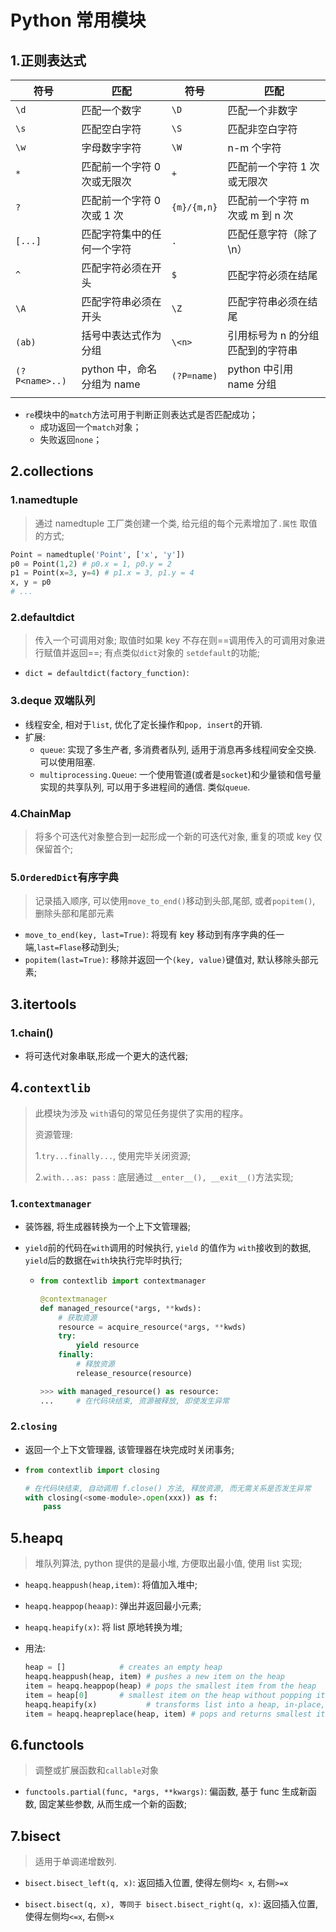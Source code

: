 # Python 常用模块

## 1.正则表达式

| 符号           | 匹配                        | 符号        | 匹配                              |
| -------------- | --------------------------- | ----------- | --------------------------------- |
| `\d`           | 匹配一个数字                | `\D`        | 匹配一个非数字                    |
| `\s`           | 匹配空白字符                | `\S`        | 匹配非空白字符                    |
| `\w`           | 字母数字字符                | `\W`        | n-m 个字符                        |
| `*`            | 匹配前一个字符 0 次或无限次 | `+`         | 匹配前一个字符 1 次或无限次       |
| `?`            | 匹配前一个字符 0 次或 1 次  | `{m}/{m,n}` | 匹配前一个字符 m 次或 m 到 n 次   |
| `[...]`        | 匹配字符集中的任何一个字符  | `.`         | 匹配任意字符（除了\n）            |
| `^`            | 匹配字符必须在开头          | `$`         | 匹配字符必须在结尾                |
| `\A`           | 匹配字符串必须在开头        | `\Z`        | 匹配字符串必须在结尾              |
| `(ab)`         | 括号中表达式作为分组        | `\<n>`      | 引用标号为 n 的分组匹配到的字符串 |
| `(?P<name>..)` | python 中，命名分组为 name  | `(?P=name)` | python 中引用 name 分组           |
|                |                             |             |                                   |

- `re`模块中的`match`方法可用于判断正则表达式是否匹配成功；
  - 成功返回一个`match`对象；
  - 失败返回`none`；

## 2.collections

### 1.namedtuple

> 通过 namedtuple 工厂类创建一个类, 给元组的每个元素增加了`.属性` 取值的方式;

```python
Point = namedtuple('Point', ['x', 'y'])
p0 = Point(1,2) # p0.x = 1, p0.y = 2
p1 = Point(x=3, y=4) # p1.x = 3, p1.y = 4
x, y = p0
# ...
```

### 2.defaultdict

> 传入一个可调用对象; 取值时如果 key 不存在则==调用传入的可调用对象进行赋值并返回==; 有点类似`dict`对象的 `setdefault`的功能;

- `dict = defaultdict(factory_function)`:

### 3.deque 双端队列

- 线程安全, 相对于`list`, 优化了定长操作和`pop, insert`的开销.
- 扩展:
    - `queue`: 实现了多生产者, 多消费者队列, 适用于消息再多线程间安全交换. 可以使用阻塞.
    - `multiprocessing.Queue`: 一个使用管道(或者是`socket`)和少量锁和信号量实现的共享队列, 可以用于多进程间的通信. 类似`queue`.

### 4.ChainMap

> 将多个可迭代对象整合到一起形成一个新的可迭代对象, 重复的项或 key 仅保留首个;

### 5.`OrderedDict`有序字典

> 记录插入顺序, 可以使用`move_to_end()`移动到头部,尾部, 或者`popitem()`, 删除头部和尾部元素

- `move_to_end(key, last=True)`: 将现有 key 移动到有序字典的任一端,`last=Flase`移动到头;
- `popitem(last=True)`: 移除并返回一个`(key, value)`键值对, 默认移除头部元素;

## 3.itertools

### 1.chain()

- 将可迭代对象串联,形成一个更大的迭代器;

## 4.`contextlib`

> 此模块为涉及 `with`语句的常见任务提供了实用的程序。
>
> 资源管理:
>
> 1.`try...finally...`, 使用完毕关闭资源;
>
> 2.`with...as: pass` : 底层通过`__enter__(), __exit__()`方法实现;

### 1.`contextmanager`

- 装饰器, 将生成器转换为一个上下文管理器;

- `yield`前的代码在`with`调用的时候执行, `yield` 的值作为 `with`接收到的数据, `yield`后的数据在`with`块执行完毕时执行;

  - ```python
    from contextlib import contextmanager

    @contextmanager
    def managed_resource(*args, **kwds):
        # 获取资源
        resource = acquire_resource(*args, **kwds)
        try:
            yield resource
        finally:
            # 释放资源
            release_resource(resource)

    >>> with managed_resource() as resource:
    ...     # 在代码块结束, 资源被释放, 即使发生异常
    ```

### 2.`closing`

- 返回一个上下文管理器, 该管理器在块完成时关闭事务;

- ```python
  from contextlib import closing

  # 在代码块结束, 自动调用 f.close() 方法, 释放资源, 而无需关系是否发生异常
  with closing(<some-module>.open(xxx)) as f:
      pass

  ```

## 5.heapq

> 堆队列算法, python 提供的是最小堆, 方便取出最小值, 使用 list 实现;

- `heapq.heappush(heap,item)`: 将值加入堆中;
- `heapq.heappop(heaap)`: 弹出并返回最小元素;
- `heapq.heapify(x)`: 将 list 原地转换为堆;

- 用法:

  ```python
  heap = []            # creates an empty heap
  heapq.heappush(heap, item) # pushes a new item on the heap
  item = heapq.heappop(heap) # pops the smallest item from the heap
  item = heap[0]       # smallest item on the heap without popping it
  heapq.heapify(x)           # transforms list into a heap, in-place, in linear time
  item = heapq.heapreplace(heap, item) # pops and returns smallest item, and adds new item; the heap size is unchanged
  ```

## 6.functools

> 调整或扩展函数和`callable`对象

- `functools.partial(func, *args, **kwargs)`: 偏函数, 基于 func 生成新函数, 固定某些参数, 从而生成一个新的函数;

## 7.bisect

> 适用于单调递增数列.

- `bisect.bisect_left(q, x)`: 返回插入位置, 使得左侧均`< x`, 右侧`>=x`

- `bisect.bisect(q, x), 等同于 bisect.bisect_right(q, x)`: 返回插入位置, 使得左侧均`<=x`, 右侧`>x`